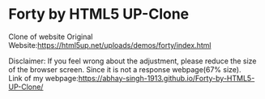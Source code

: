 # Forty by HTML5 UP-Clone
 Clone of website
Original Website:https://html5up.net/uploads/demos/forty/index.html

Disclaimer: If you feel wrong about the adjustment, please reduce the size of the browser screen. Since it is not a response webpage(67% size).        
Link of my webpage:https://abhay-singh-1913.github.io/Forty-by-HTML5-UP-Clone/
